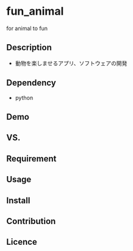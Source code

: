 # fun_animal
for animal to fun

## Description
* 動物を楽しませるアプリ、ソフトウェアの開発

## Dependency
* python

## Demo

## VS. 

## Requirement

## Usage

## Install

## Contribution

## Licence
